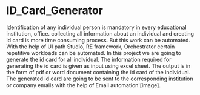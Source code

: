 # ID_Card_Generator
  Identification of any individual person is mandatory in every educational institution, office.  collecting all information about an individual and creating id card is more time consuming  process. But this work can be automated. With the help of UI path Studio, RE framework, Orchestrator certain repetitive workloads can be automated. In this project we are going to generate the id card for all individual. The information required for generating the id card is given as input using excel sheet. The output is in the form of pdf or word document containing the id card of the individual.  The generated id card are going to be sent to the corresponding institution or company emails with the help of Email automation![image].
